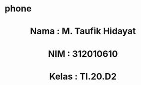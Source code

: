 # phone

<div align="center">
  <h1>Nama  : M. Taufik Hidayat</h1>
  <h1>NIM   : 312010610</h1>
  <h1>Kelas : TI.20.D2 </h1>
</div>
